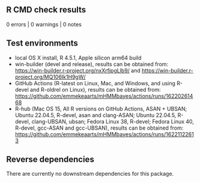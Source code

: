 ## R CMD check results

0 errors | 0 warnings | 0 notes

## Test environments
* local OS X install, R 4.5.1, Apple silicon arm64 build
* win-builder (devel and release), results can be obtained from: https://win-builder.r-project.org/nxXrfjpgLlb9/ and
https://win-builder.r-project.org/MQ106Ik1H9gW/
* GitHub Actions (R-latest on Linux, Mac, and Windows, and using R-devel and R-oldrel on Linux), results can be obtained from: https://github.com/emmekeaarts/mHMMbayes/actions/runs/16220261468
* R-hub (Mac OS 15, All R versions on GitHub Actions, ASAN + UBSAN; Ubuntu 22.04.5, R-devel, asan and clang-ASAN; Ubuntu 22.04.5, R-devel, clang-UBSAN, ubsan; Fedora Linux 38, R-devel; Fedora Linux 40, R-devel, gcc-ASAN and gcc-UBSAN), results can be obtained from: https://github.com/emmekeaarts/mHMMbayes/actions/runs/16221122613 

## Reverse dependencies
There are currently no downstream dependencies for this package.

